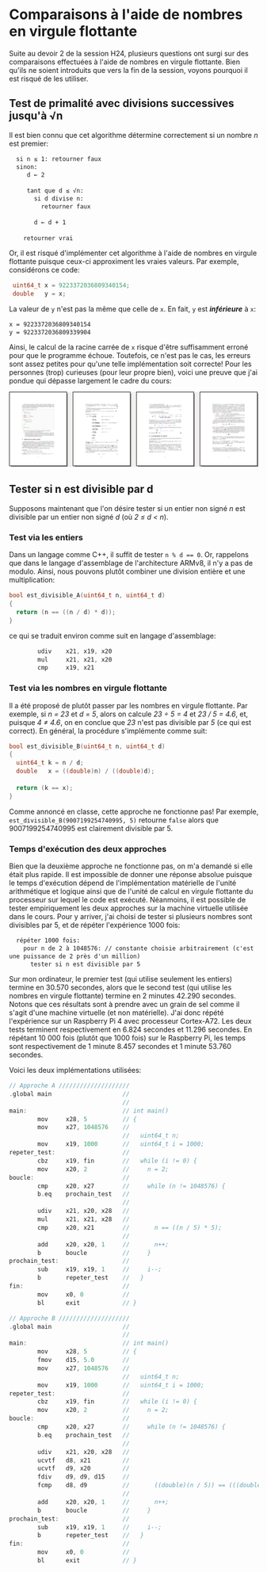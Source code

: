 # Comparaisons à l'aide de nombres en virgule flottante

Suite au devoir 2 de la session H24, plusieurs questions ont surgi sur des comparaisons effectuées à l'aide
de nombres en virgule flottante. Bien qu'ils ne soient introduits que vers la fin de la session, voyons pourquoi il est
risqué de les utiliser.

## Test de primalité avec divisions successives jusqu'à √n

Il est bien connu que cet algorithme détermine correctement si un nombre _n_ est premier:

```
  si n ≤ 1: retourner faux
  sinon:
     d ← 2

     tant que d ≤ √n:
       si d divise n:
         retourner faux

       d ← d + 1

    retourner vrai
```

Or, il est risqué d'implémenter cet algorithme à l'aide de nombres en virgule flottante puisque ceux-ci
approximent les vraies valeurs. Par exemple, considérons ce code:

```c++
 uint64_t x = 9223372036809340154;
 double   y = x;
```

La valeur de ```y``` n'est pas la même que celle de ```x```. En fait, ```y``` est ***inférieure*** à ```x```:

```
x = 9223372036809340154
y = 9223372036809339904
```

Ainsi, le calcul de la racine carrée de ```x``` risque d'être suffisamment erroné pour que le programme
échoue. Toutefois, ce n'est pas le cas, les erreurs sont assez petites pour qu'une telle
implémentation soit correcte! Pour les personnes (trop) curieuses (pour leur propre bien),
voici une preuve que j'ai pondue qui dépasse largement le cadre du cours:

[<img src="./apercu.png">](./preuve.pdf)

## Tester si n est divisible par d

Supposons maintenant que l'on désire tester si un entier non signé _n_ est divisible par un entier non signé _d_ (où _2 ≤ d < n_).

### Test via les entiers

Dans un langage comme C++, il suffit de tester ```n % d == 0```. Or, rappelons que dans le langage d'assemblage de l'architecture ARMv8,
il n'y a pas de modulo. Ainsi, nous pouvons plutôt combiner une division entière et une multiplication:

```c++
bool est_divisible_A(uint64_t n, uint64_t d)
{
  return (n == ((n / d) * d));
}
```
ce qui se traduit environ comme suit en langage d'assemblage:
```c
        udiv    x21, x19, x20
        mul     x21, x21, x20
        cmp     x19, x21
```

### Test via les nombres en virgule flottante

Il a été proposé de plutôt passer par les nombres en virgule flottante. Par exemple, si _n = 23_ et _d = 5_,
alors on calcule _23 ÷ 5 = 4_ et _23 / 5 = 4.6_, et, puisque _4 ≠ 4.6_, on en conclue que _23_ n'est pas
divisible par _5_ (ce qui est correct). En général, la procédure s'implémente comme suit:

```c++
bool est_divisible_B(uint64_t n, uint64_t d)
{
  uint64_t k = n / d;
  double   x = ((double)n) / ((double)d);

  return (k == x);
}
```

Comme annoncé en classe, cette approche ne fonctionne pas! Par exemple, ```est_divisible_B(9007199254740995, 5)```
retourne ```false``` alors que 9007199254740995 est clairement divisible par 5.

### Temps d'exécution des deux approches

Bien que la deuxième approche ne fonctionne pas, on m'a demandé si elle était plus rapide. Il est impossible
de donner une réponse absolue puisque le temps d'exécution dépend de l'implémentation matérielle de
l'unité arithmétique et logique ainsi que de l'unité de calcul en virgule flottante du processeur sur
lequel le code est exécuté. Néanmoins, il est possible de tester empiriquement les deux approches sur la
machine virtuelle utilisée dans le cours. Pour y arriver, j'ai choisi de tester si plusieurs nombres sont
divisibles par 5, et de répéter l'expérience 1000 fois:

```
  répéter 1000 fois:
    pour n de 2 à 1048576: // constante choisie arbitrairement (c'est une puissance de 2 près d'un million)
      tester si n est divisible par 5
```

Sur mon ordinateur, le premier test (qui utilise seulement les entiers) termine en 30.570 secondes, alors que le
second test (qui utilise les nombres en virgule flottante) termine en 2 minutes 42.290 secondes. Notons que ces résultats
sont à prendre avec un grain de sel comme il s'agit d'une machine virtuelle (et non matérielle). J'ai donc répété l'expérience
sur un Raspberry Pi 4 avec processeur Cortex-A72. Les deux tests terminent respectivement en 6.824 secondes et 11.296 secondes.
En répétant 10 000 fois (plutôt que 1000 fois) sur le Raspberry Pi, les temps sont respectivement de 1 minute 8.457 secondes et
1 minute 53.760 secondes.

Voici les deux implémentations utilisées:

```c
// Approche A ////////////////////
.global main                    //
                                //
main:                           // int main()
        mov     x28, 5          // {
        mov     x27, 1048576    //
                                //   uint64_t n;
        mov     x19, 1000       //   uint64_t i = 1000;
repeter_test:                   //
        cbz     x19, fin        //   while (i != 0) {
        mov     x20, 2          //     n = 2;
boucle:                         //
        cmp     x20, x27        //     while (n != 1048576) {
        b.eq    prochain_test   //
                                // 
        udiv    x21, x20, x28   // 
        mul     x21, x21, x28   // 
        cmp     x20, x21        //       n == ((n / 5) * 5);
                                //
        add     x20, x20, 1     //       n++;
        b       boucle          //     }
prochain_test:                  //
        sub     x19, x19, 1     //     i--;
        b       repeter_test    //   }
fin:                            //
        mov     x0, 0           // 
        bl      exit            // }
```
```c
// Approche B ////////////////////
.global main                    //
                                //
main:                           // int main()
        mov     x28, 5          // {
        fmov    d15, 5.0        //
        mov     x27, 1048576    //
                                //   uint64_t n;
        mov     x19, 1000       //   uint64_t i = 1000;
repeter_test:                   //
        cbz     x19, fin        //   while (i != 0) {
        mov     x20, 2          //     n = 2;
boucle:                         //
        cmp     x20, x27        //     while (n != 1048576) {
        b.eq    prochain_test   //
                                // 
        udiv    x21, x20, x28   //
        ucvtf   d8, x21         //
        ucvtf   d9, x20         //
        fdiv    d9, d9, d15     //
        fcmp    d8, d9          //       ((double)(n / 5)) == (((double)n) / 5.0);
                                //      
        add     x20, x20, 1     //       n++;
        b       boucle          //     }
prochain_test:                  //
        sub     x19, x19, 1     //     i--;
        b       repeter_test    //   }
fin:                            //
        mov     x0, 0           // 
        bl      exit            // }
```
